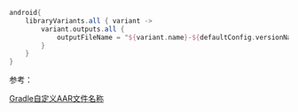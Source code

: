

```groovy
android{
    libraryVariants.all { variant ->
        variant.outputs.all {
            outputFileName = "${variant.name}-${defaultConfig.versionName}.aar"
        }
    }
}
```





参考：

[Gradle自定义AAR文件名称](https://blog.csdn.net/wwwkp1236/article/details/80581778)